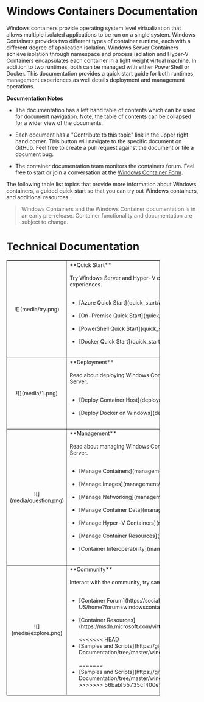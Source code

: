 # Windows Containers Documentation

Windows containers provide operating system level virtualization that allows multiple isolated applications to be run on a single system. Windows Containers provides two different types of container runtime, each with a different degree of application isolation. Windows Server Containers achieve isolation through namespace and process isolation and Hyper-V Containers encapsulates each container in a light weight virtual machine. In addition to two runtimes, both can be managed with either PowerShell or Docker. This documentation provides a quick start guide for both runtimes, management experiences as well details deployment and management operations.

**Documentation Notes**

- The documentation has a left hand table of contents which can be used for document navigation. Note, the table of contents can be collapsed for a wider view of the documents.

- Each document has a "Contribute to this topic" link in the upper right hand corner. This button will navigate to the specific document on GitHub. Feel free to create a pull request against the document or file a document bug.

- The container documentation team monitors the containers forum. Feel free to start or join a conversation at the [Windows Container Form]( https://social.msdn.microsoft.com/Forums/en-US/home?forum=windowscontainers).

The following table list topics that provide more information about Windows containers, a guided quick start so that you can try out Windows containers, and additional resources.

> Windows Containers and the Windows Container documentation is in an early pre-release. Container functionality and documentation are subject to change.

# Technical Documentation

<table border="1" style="background-color:FFFFCC;border-collapse:collapse;border:1px solid FFCC00;color:000000;width:80%" cellpadding="25" cellspacing="5">
<tr>
<td ><center>![](media/try.png)</center></td>
<td>**Quick Start**<br /><br />
Try Windows Server and Hyper-V containers with these guided quick start experiences.<br /><br />
<ul>
<li>[Azure Quick Start](quick_start/azure_setup.md)<br /><br /></li>
<li>[On-Premise Quick Start](quick_start/container_setup.md)<br /><br /></li>
<li>[PowerShell Quick Start](quick_start/manage_powershell.md)<br /><br /></li>
<li>[Docker Quick Start](quick_start/manage_docker.md)<br /><br /></li>
</td>
</tr>
<tr>
<td ><center>![](media/1.png)</center></td>
<td>**Deployment**<br /><br />
Read about deploying Windows Container in Windows Server 2016 and Nano Server.<br /><br />
<ul>
<li>[Deploy Container Host](deployment/deployment.md)<br /><br /></li>
<li>[Deploy Docker on Windows](deployment/docker_windows.md)<br /><br /></li>
</td>
</tr>
<tr>
<td ><center>![](media/question.png)</center></td>
<td>**Management**<br /><br />
Read about managing Windows Container in Windows Server 2016 and Nano Server.<br ><br />
<ul>
<li>[Manage Containers](management/manage_containers.md)<br /><br /></li>
<li>[Manage Images](management/manage_images.md)<br /><br /></li>
<li>[Manage Networking](management/container_networking.md)<br /><br /></li>
<li>[Manage Container Data](management/manage_data.md)<br /><br /></li>
<li>[Manage Hyper-V Containers](management/hyperv_container.md)<br /><br /></li>
<li>[Manage Container Resources](management/manage_resources.md)<br /><br /></li>
<li>[Container Interoperability](management/hcs_powershell.md)<br /><br /></li>
</td>
</tr>
<tr>
<td ><center>![](media/explore.png)</center></td>
<td>**Community**<br /><br />
Interact with the community, try samples, and find additional resources.<br ><br />
<ul>
<li>[Container Forum](https://social.msdn.microsoft.com/Forums/en-US/home?forum=windowscontainers)<br /><br /></li>
<li>[Container Resources](https://msdn.microsoft.com/virtualization/community/community_overview)<br /><br /></li>
<<<<<<< HEAD
<li>[Samples and Scripts](https://github.com/Microsoft/Virtualization-Documentation/tree/master/windows-server-container-samples)<br /><br /></li>
=======
<li>[Samples and Scripts](https://github.com/Microsoft/Virtualization-Documentation/tree/master/windows-server-container-samples)
>>>>>>> 56babf55735cf400e52da15f0c996a1033ccce3a
</td>
</tr>
</table>
